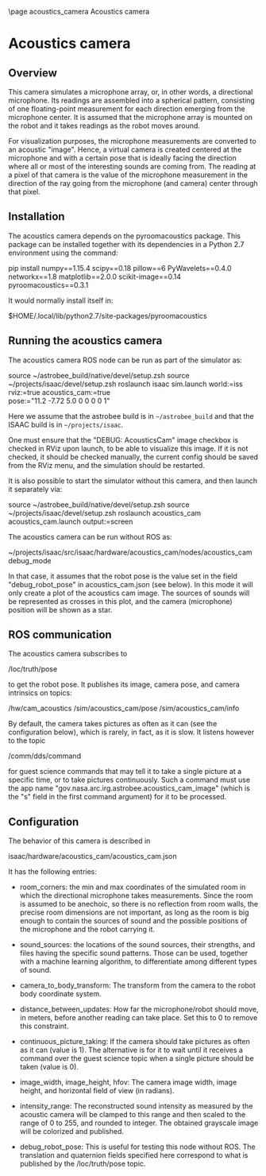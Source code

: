 \page acoustics_camera Acoustics camera

# Acoustics camera

## Overview

This camera simulates a microphone array, or, in other words, a
directional microphone. Its readings are assembled into a spherical
pattern, consisting of one floating-point measurement for each
direction emerging from the microphone center. It is assumed that the
microphone array is mounted on the robot and it takes readings as the
robot moves around.

For visualization purposes, the microphone measurements are converted
to an acoustic "image". Hence, a virtual camera is created centered at
the microphone and with a certain pose that is ideally facing the
direction where all or most of the interesting sounds are coming
from. The reading at a pixel of that camera is the value of the
microphone measurement in the direction of the ray going from the
microphone (and camera) center through that pixel.

## Installation

The acoustics camera depends on the pyroomacoustics package. This
package can be installed together with its dependencies in a Python
2.7 environment using the command:

  pip install numpy==1.15.4 scipy==0.18 pillow==6 PyWavelets==0.4.0 \
    networkx==1.8 matplotlib==2.0.0 scikit-image==0.14              \
    pyroomacoustics==0.3.1

It would normally install itself in:

  $HOME/.local/lib/python2.7/site-packages/pyroomacoustics

## Running the acoustics camera

The acoustics camera ROS node can be run as part of the simulator as:

  source ~/astrobee_build/native/devel/setup.zsh
  source ~/projects/isaac/devel/setup.zsh 
  roslaunch isaac sim.launch world:=iss rviz:=true acoustics_cam:=true \
    pose:="11.2 -7.72 5.0 0 0 0 0 1"

Here we assume that the astrobee build is in `~/astrobee_build` and that 
the ISAAC build is in `~/projects/isaac`.

One must ensure that the "DEBUG: AcousticsCam" image checkbox is
checked in RViz upon launch, to be able to visualize this image. If it
is not checked, it should be checked manually, the current config
should be saved from the RViz menu, and the simulation should be
restarted.

It is also possible to start the simulator without this camera,
and then launch it separately via:

  source ~/astrobee_build/native/devel/setup.zsh
  source ~/projects/isaac/devel/setup.zsh 
  roslaunch acoustics_cam acoustics_cam.launch output:=screen

The acoustics camera can be run without ROS as:

  ~/projects/isaac/src/isaac/hardware/acoustics_cam/nodes/acoustics_cam debug_mode

In that case, it assumes that the robot pose is the value set in the
field "debug_robot_pose" in acoustics_cam.json (see below). In this
mode it will only create a plot of the acoustics cam image. The
sources of sounds will be represented as crosses in this plot, and the
camera (microphone) position will be shown as a star.

## ROS communication

The acoustics camera subscribes to

  /loc/truth/pose

to get the robot pose. It publishes its image, camera pose, and camera
intrinsics on topics:

  /hw/cam_acoustics
  /sim/acoustics_cam/pose
  /sim/acoustics_cam/info

By default, the camera takes pictures as often as it can (see the
configuration below), which is rarely, in fact, as it is slow. It
listens however to the topic 

  /comm/dds/command

for guest science commands that may tell it to take a single picture
at a specific time, or to take pictures continuously. Such a command
must use the app name "gov.nasa.arc.irg.astrobee.acoustics_cam_image"
(which is the "s" field in the first command argument) for it to be
processed.

## Configuration

The behavior of this camera is described in 

 isaac/hardware/acoustics_cam/acoustics_cam.json

It has the following entries:

- room_corners: the min and max coordinates of the simulated room in
  which the directional microphone takes measurements. Since the room
  is assumed to be anechoic, so there is no reflection from room walls,
  the precise room dimensions are not important, as long as the room is
  big enough to contain the sources of sound and the possible positions
  of the microphone and the robot carrying it.
  
- sound_sources: the locations of the sound sources, their strengths,
  and files having the specific sound patterns. Those can be used,
  together with a machine learning algorithm, to differentiate among
  different types of sound.

- camera_to_body_transform: The transform from the camera to the robot
  body coordinate system.

- distance_between_updates: How far the microphone/robot should move,
  in meters, before another reading can take place. Set this to 0 to 
  remove this constraint.
 
- continuous_picture_taking: If the camera should take pictures as often 
  as it can (value is 1). The alternative is for it to wait until
  it receives a command over the guest science topic when a single
  picture should be taken (value is 0).

- image_width, image_height, hfov: The camera image width, image
  height, and horizontal field of view (in radians).

- intensity_range: The reconstructed sound intensity as measured by
  the acoustic camera will be clamped to this range and then scaled to
  the range of 0 to 255, and rounded to integer. The obtained grayscale
  image will be colorized and published.

- debug_robot_pose: This is useful for testing this node without ROS.
  The translation and quaternion fields specified here correspond to 
  what is published by the /loc/truth/pose topic.

